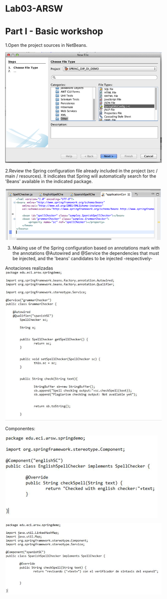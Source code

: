 # Lab03-ARSW


# Part I - Basic workshop

1.Open the project sources in NetBeans.

![](GRAMMAR-CHECKER/img/NetbeansSpringConf.png)

2.Review the Spring configuration file already included in the project (src / main / resources). It indicates that Spring will automatically search for the 'Beans' available in the indicated package.

![](GRAMMAR-CHECKER/img/BeansSpringConfig.png)

3. Making use of the Spring configuration based on annotations mark with the annotations @Autowired and @Service the dependencies that must be injected, and the 'beans' candidates to be injected -respectively-

Anotaciones realizadas
![](img/GrammarChecker.JPG)

Componentes:

![](img/EnglishSpellChecker.JPG)

![](img/SpanishChecker.JPG)



